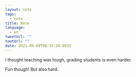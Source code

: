 ```yaml
---
layout: note
tags:
  - note
title: Note
language:
  - en
tweetUrl: ""
tootUrl: ""
date: 2021-06-09T08:33:20.093Z
---
```

I thought teaching was tough, grading students is even harder.

Fun though! But also hard.